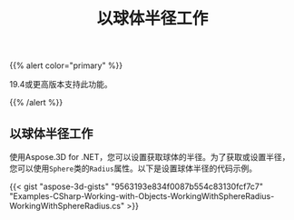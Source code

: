 ﻿---
title: 以球体半径工作
type: docs
weight: 110
url: /zh/net/working-with-radius-of-sphere/
description: 使用Aspose.3D for .NET，您可以设置获取球体的半径。为了获取或设置半径，可以使用Sphere类的radius属性。以下是设置球体半径的代码示例。
---
{{% alert color="primary" %}} 

19.4或更高版本支持此功能。

{{% /alert %}} 
## **以球体半径工作**
使用Aspose.3D for .NET，您可以设置获取球体的半径。为了获取或设置半径，您可以使用`Sphere`类的`Radius`属性。以下是设置球体半径的代码示例。

{{< gist "aspose-3d-gists" "9563193e834f0087b554c83130fcf7c7" "Examples-CSharp-Working-with-Objects-WorkingWithSphereRadius-WorkingWithSphereRadius.cs" >}}
